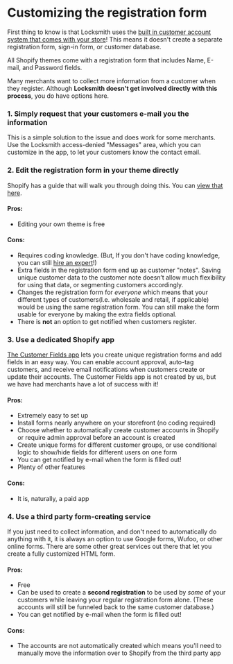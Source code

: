 # Customizing the registration form

First thing to know is that Locksmith uses the [built in customer account system that comes with your store](https://help.shopify.com/manual/customers/customer-accounts)! This means it doesn't create a separate registration form, sign-in form, or customer database.

All Shopify themes come with a registration form that includes Name, E-mail, and Password fields.

Many merchants want to collect more information from a customer when they register. Although **Locksmith doesn't get involved directly with this process**, you do have options here.

### 1. Simply request that your customers e-mail you the information

This is a simple solution to the issue and does work for some merchants. Use the Locksmith access-denied "Messages" area, which you can customize in the app, to let your customers know the contact email.

### 2. Edit the registration form in your theme directly

Shopify has a guide that will walk you through doing this. You can [view that here](https://help.shopify.com/themes/customization/forms/get-more-information-with-customer-registration-form).&#x20;

#### Pros:

* &#x20;Editing your own theme is free

#### Cons:

* Requires coding knowledge. (But, If you don't have coding knowledge, you can still [hire an expert](https://experts.shopify.com/)!)
* Extra fields in the registration form end up as customer "notes". Saving unique customer data to the customer note doesn’t allow much flexibility for using that data, or segmenting customers accordingly.
* Changes the registration form for _everyone_ which means that your different types of customers(I.e. wholesale and retail, if applicable) would be using the same registration form. You can still make the form usable for everyone by making the extra fields optional.
* There is **not** an option to get notified when customers register.

### 3. Use a dedicated Shopify app

[The Customer Fields app](https://app.customerfields.com/billing/referral?code=LOCKSMITH) lets you create unique registration forms and add fields in an easy way. You can enable account approval, auto-tag customers, and receive email notifications when customers create or update their accounts. The Customer Fields app is not created by us, but we have had merchants have a lot of success with it!

#### Pros:

* Extremely easy to set up
* Install forms nearly anywhere on your storefront (no coding required)
* Choose whether to automatically create customer accounts in Shopify or require admin approval before an account is created
* Create unique forms for different customer groups, or use conditional logic to show/hide fields for different users on one form
* You can get notified by e-mail when the form is filled out!
* Plenty of other features

#### Cons:

* It is, naturally, a paid app

### 4. Use a third party form-creating service

If you just need to collect information, and don't need to automatically do anything with it, it is always an option to use Google forms, Wufoo, or other online forms. There are some other great services out there that let you create a fully customized HTML form.

#### Pros:

* Free
* Can be used to create a **second registration** to be used by _some_ of your customers while leaving your regular registration form alone. (These accounts will still be funneled back to the same customer database.)
* You can get notified by e-mail when the form is filled out!

#### Cons:

* The accounts are not automatically created which means you'll need to manually move the information over to Shopify from the third party app
